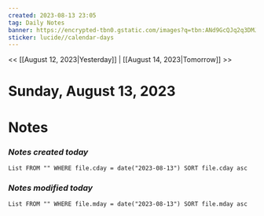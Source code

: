 ```yaml
---
created: 2023-08-13 23:05
tag: Daily Notes
banner: https://encrypted-tbn0.gstatic.com/images?q=tbn:ANd9GcQJq2q3DMJYoMnyygnbhIHdSc5OYDFP4QOoHQ&usqp=CAU
sticker: lucide//calendar-days
---
```

<< [[August 12, 2023|Yesterday]] | [[August 14, 2023|Tomorrow]] >>

# Sunday, August 13, 2023
# Notes
### *Notes created today*
```dataview
List FROM "" WHERE file.cday = date("2023-08-13") SORT file.cday asc
```


### *Notes modified today*
```dataview
List FROM "" WHERE file.mday = date("2023-08-13") SORT file.mday asc
```
